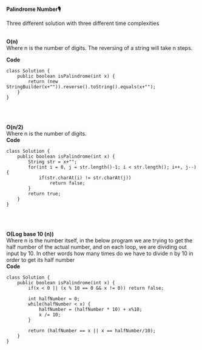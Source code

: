 **Palindrome Number🎙**<br>

Three different solution with three different time complexities <br><br>

**O(n)**<br>
Where n is the number of digits. The reversing of a string will take n steps.

**Code**<br>
```
class Solution {
    public boolean isPalindrome(int x) {
        return (new StringBuilder(x+"")).reverse().toString().equals(x+"");
    }
}
```
<br><br>

**O(n/2)**<br>
Where n is the number of digits.
<br>
**Code**<br>
```
class Solution {
    public boolean isPalindrome(int x) {
        String str = x+"";
        for(int i = 0, j = str.length()-1; i < str.length(); i++, j--) {
            if(str.charAt(i) != str.charAt(j)) 
                return false;
        }
        return true;
    }
}
```
<br><br>

**O(Log base 10 (n))**<br>
Where n is the number itself, in the below program we are trying to get the half number of the actual number, and on each loop, we are dividing out input by 10. 
In other words how many times do we have to divide n by 10 in order to get its half number
<br>
**Code**<br>
```
class Solution {
    public boolean isPalindrome(int x) {
        if(x < 0 || (x % 10 == 0 && x != 0)) return false; 
        
        int halfNumber = 0;
        while(halfNumber < x) {
            halfNumber = (halfNumber * 10) + x%10;
            x /= 10;
        }
        
        return (halfNumber == x || x == halfNumber/10);
    }
}
```


